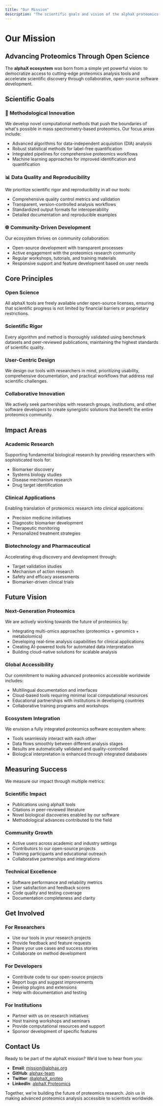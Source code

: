 ```yaml
---
title: "Our Mission"
description: "The scientific goals and vision of the alphaX proteomics software ecosystem"
---
```


# Our Mission

## Advancing Proteomics Through Open Science

The **alphaX ecosystem** was born from a simple yet powerful vision: to democratize access to cutting-edge proteomics analysis tools and accelerate scientific discovery through collaborative, open-source software development.

## Scientific Goals

### 🔬 **Methodological Innovation**
We develop novel computational methods that push the boundaries of what's possible in mass spectrometry-based proteomics. Our focus areas include:

- Advanced algorithms for data-independent acquisition (DIA) analysis
- Robust statistical methods for label-free quantification
- Integrated pipelines for comprehensive proteomics workflows
- Machine learning approaches for improved identification and quantification

### 📊 **Data Quality and Reproducibility**
We prioritize scientific rigor and reproducibility in all our tools:

- Comprehensive quality control metrics and validation
- Transparent, version-controlled analysis workflows
- Standardized output formats for interoperability
- Detailed documentation and reproducible examples

### 🌐 **Community-Driven Development**
Our ecosystem thrives on community collaboration:

- Open-source development with transparent processes
- Active engagement with the proteomics research community
- Regular workshops, tutorials, and training materials
- Responsive support and feature development based on user needs

## Core Principles

### **Open Science**
All alphaX tools are freely available under open-source licenses, ensuring that scientific progress is not limited by financial barriers or proprietary restrictions.

### **Scientific Rigor**
Every algorithm and method is thoroughly validated using benchmark datasets and peer-reviewed publications, maintaining the highest standards of scientific quality.

### **User-Centric Design**
We design our tools with researchers in mind, prioritizing usability, comprehensive documentation, and practical workflows that address real scientific challenges.

### **Collaborative Innovation**
We actively seek partnerships with research groups, institutions, and other software developers to create synergistic solutions that benefit the entire proteomics community.

## Impact Areas

### **Academic Research**
Supporting fundamental biological research by providing researchers with sophisticated tools for:
- Biomarker discovery
- Systems biology studies
- Disease mechanism research
- Drug target identification

### **Clinical Applications**
Enabling translation of proteomics research into clinical applications:
- Precision medicine initiatives
- Diagnostic biomarker development
- Therapeutic monitoring
- Personalized treatment strategies

### **Biotechnology and Pharmaceutical**
Accelerating drug discovery and development through:
- Target validation studies
- Mechanism of action research
- Safety and efficacy assessments
- Biomarker-driven clinical trials

## Future Vision

### **Next-Generation Proteomics**
We are actively working towards the future of proteomics by:

- Integrating multi-omics approaches (proteomics + genomics + metabolomics)
- Developing real-time analysis capabilities for clinical applications
- Creating AI-powered tools for automated data interpretation
- Building cloud-native solutions for scalable analysis

### **Global Accessibility**
Our commitment to making advanced proteomics accessible worldwide includes:

- Multilingual documentation and interfaces
- Cloud-based tools requiring minimal local computational resources
- Educational partnerships with institutions in developing countries
- Collaborative training programs and workshops

### **Ecosystem Integration**
We envision a fully integrated proteomics software ecosystem where:

- Tools seamlessly interact with each other
- Data flows smoothly between different analysis stages
- Results are automatically validated and quality-controlled
- Biological interpretation is enhanced through integrated databases

## Measuring Success

We measure our impact through multiple metrics:

### **Scientific Impact**
- Publications using alphaX tools
- Citations in peer-reviewed literature
- Novel biological discoveries enabled by our software
- Methodological advances contributed to the field

### **Community Growth**
- Active users across academic and industry settings
- Contributors to our open-source projects
- Training participants and educational outreach
- Collaborative partnerships and integrations

### **Technical Excellence**
- Software performance and reliability metrics
- User satisfaction and feedback scores
- Code quality and testing coverage
- Documentation completeness and clarity

## Get Involved

### **For Researchers**
- Use our tools in your research projects
- Provide feedback and feature requests
- Share your use cases and success stories
- Collaborate on method development

### **For Developers**
- Contribute code to our open-source projects
- Report bugs and suggest improvements
- Develop plugins and extensions
- Help with documentation and testing

### **For Institutions**
- Partner with us on research initiatives
- Host training workshops and seminars
- Provide computational resources and support
- Sponsor development of specific features

## Contact Us

Ready to be part of the alphaX mission? We'd love to hear from you:

- **Email**: mission@alphax.org
- **GitHub**: [alphax-team](https://github.com/alphax-team)
- **Twitter**: [@alphaX_proteo](https://twitter.com/alphaX_proteo)
- **LinkedIn**: [alphaX Proteomics](https://linkedin.com/company/alphax-proteomics)

Together, we're building the future of proteomics research. Join us in making advanced proteomics analysis accessible to scientists worldwide.
